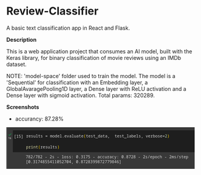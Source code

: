 # Review-Classifier
A basic text classification app in React and Flask.

**Description**

 This is a web application project that consumes an AI model, built with the Keras library, for binary classification of movie reviews using an IMDb dataset.

 NOTE: 'model-space' folder used to train the model. The model is a 'Sequential' for classification with an Embedding layer, a GlobalAvaragePooling1D layer, a Dense layer with ReLU activation and a Dense layer with sigmoid activation. Total params: 320289.

**Screenshots**

- accurancy: 87.28%

![accurancy: 87.28%](screenshots/accuracy.png)
